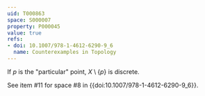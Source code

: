 ```yaml
---
uid: T000863
space: S000007
property: P000045
value: true
refs:
- doi: 10.1007/978-1-4612-6290-9_6
  name: Counterexamples in Topology
---
```


If $p$ is the "particular" point, $X \setminus \{p\}$ is discrete.

See item #11 for space #8 in {{doi:10.1007/978-1-4612-6290-9_6}}.
